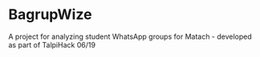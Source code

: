 # BagrupWize
A project for analyzing student WhatsApp groups for Matach - developed as part of TalpiHack 06/19
